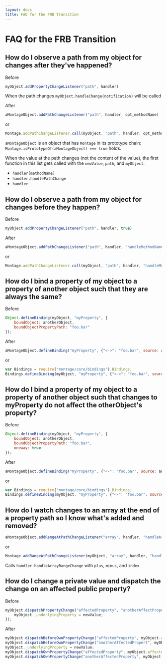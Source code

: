 ```yaml
---
layout: docs
title: FAQ for the FRB Transition
---
```


# FAQ for the FRB Transition

## How do I observe a path from my object for changes after they've happened?

Before
```javascript
myObject.addPropertyChangeListener("path", handler)
```

When the path changes ```myObject.handleChange(notification)``` will be called

After
```javascript
aMontageObject.addPathChangeListener("path", handler, opt_methodName)
```
or
```javascript
Montage.addPathChangeListener.call(myObject, "path", handler, opt_methodName)
```

`aMontageObject` is an object that has `Montage` in its prototype chain: `Montage.isPrototypeOf(aMontageObject) === true` holds.

When the value at the path changes (not the content of the value), the first function in this list gets called with the `newValue`, `path`, and `myObject`.

* `handler[methodName]`
* `handler.handlePathChange`
* `handler`

## How do I observe a path from my object for changes before they happen?

Before
```javascript
myObject.addPropertyChangeListener("path", handler, true)
```

After
```javascript
aMontageObject.addPathChangeListener("path", handler, "handleMethodName", true)
```
or
```javascript
Montage.addPathChangeListener.call(myObject, "path", handler, "handleMethodName", true)
```

## How do I bind a property of my object to a property of another object such that they are always the same?

Before
```javascript
Object.defineBinding(myObject, "myProperty", {
    boundObject: anotherObject,
    boundObjectPropertyPath: "foo.bar"
});
```

After
```javascript
aMontageObject.defineBinding("myProperty", {"<->": "foo.bar", source: anotherObject});
```
or
```javascript
var Bindings = require("montage/core/bindings").Bindings;
Bindings.defineBinding(myObject, "myProperty", {"<->": "foo.bar", source: anotherObject});
```

## How do I bind a property of my object to a property of another object such that changes to myProperty do not affect the otherObject's property?

Before
```javascript
Object.defineBinding(myObject, "myProperty", {
    boundObject: anotherObject,
    boundObjectPropertyPath: "foo.bar",
    oneway: true
});
```

After
```javascript
aMontageObject.defineBinding("myProperty", {"<-": "foo.bar", source: anotherObject});
```
or
```javascript
var Bindings = require("montage/core/bindings").Bindings;
Bindings.defineBinding(myObject, "myProperty", {"<-": "foo.bar", source: anotherObject});
```

## How do I watch changes to an array at the end of a property path so I know what's added and removed?

```javascript
aMontageObject.addRangeAtPathChangeListener("array", handler, "handleArrayRangeChange");
```
or
```javascript
Montage.addRangeAtPathChangeListener(myObject, "array", handler, "handleArrayRangeChange");
```

Calls `handler.handleArrayRangeChange` with `plus`, `minus`, and `index`.

## How do I change a private value and dispatch the change on an affected public property?
Before
```javascript
myObject.dispatchPropertyChange("affectedProperty", "anotherAffectProperty", function () {
    myObject._underlyingProperty = newValue;
});
```

After
```javascript
myObject.dispatchBeforeOwnPropertyChange("affectedProperty", myObject.affectedProperty);
myObject.dispatchBeforeOwnPropertyChange("anotherAffectedPropert", myObject.anotherAffectedProperty);
myObject._underlyingProperty = newValue;
myObject.dispatchOwnPropertyChange("affectedProperty", myObject.affectedProperty);
myObject.dispatchOwnPropertyChange("anotherAffectedProperty", myObject.anotherAffectedProperty);
```